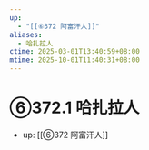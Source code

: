 ```yaml
---
up:
  - "[[⑥372 阿富汗人]]"
aliases:
  - 哈扎拉人
ctime: 2025-03-01T13:40:59+08:00
mtime: 2025-10-01T11:40:31+08:00
---
```


# ⑥372.1 哈扎拉人

- up: [[⑥372 阿富汗人]]

